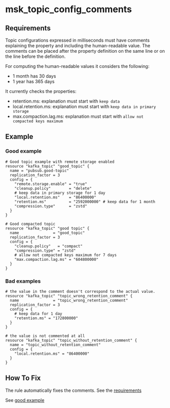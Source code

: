 # msk_topic_config_comments

## Requirements

Topic configurations expressed in milliseconds must have comments explaining the property and including the human-readable value.
The comments can be placed after the property definition on the same line or on the line before the definition.

For computing the human-readable values it considers the following:
- 1 month has 30 days
- 1 year has 365 days

It currently checks the properties:
- retention.ms: explanation must start with `keep data`
- local.retention.ms: explanation must start with `keep data in primary storage`
- max.compaction.lag.ms: explanation must start with `allow not compacted keys maximum`

## Example

### Good example

```hcl
# Good topic example with remote storage enabled
resource "kafka_topic" "good_topic" {
  name = "pubsub.good-topic"
  replication_factor = 3
  config = {
    "remote.storage.enable" = "true"
    "cleanup.policy"        = "delete"
    # keep data in primary storage for 1 day
    "local.retention.ms"    = "86400000"
    "retention.ms"          = "2592000000" # keep data for 1 month 
    "compression.type"      = "zstd"
  }
}

# Good compacted topic
resource "kafka_topic" "good topic" {
  name               = "good_topic"
  replication_factor = 3
  config = {
    "cleanup.policy"   = "compact"
    "compression.type" = "zstd"
    # allow not compacted keys maximum for 7 days
    "max.compaction.lag.ms" = "604800000"
  }
}
```

### Bad examples

```hcl
# the value in the comment doesn't correspond to the actual value.
resource "kafka_topic" "topic_wrong_retention_comment" {
  name               = "topic_wrong_retention_comment"
  replication_factor = 3
  config = {
    # keep data for 1 day
    "retention.ms" = "172800000"
  }
}

# the value is not commented at all
resource "kafka_topic" "topic_without_retention_comment" {
  name = "topic_without_retention_comment"
  config = {
    "local.retention.ms" = "86400000"
  }
}
```

## How To Fix

The rule automatically fixes the comments. See the [requirements](#requirements)

See [good example](#good-example)
